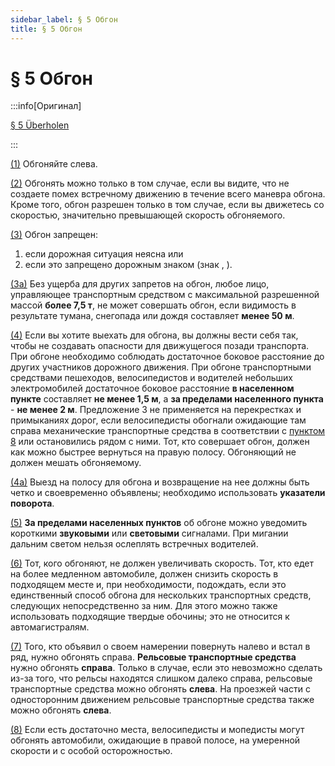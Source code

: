 ```yaml
---
sidebar_label: § 5 Обгон
title: § 5 Обгон
---
```


<VerifiedTranslationIcon />

# § 5 Обгон

:::info[Оригинал]

[§ 5 Überholen](https://www.gesetze-im-internet.de/stvo_2013/__5.html)

:::


<span id="1">[(1)](#1)</span> Обгоняйте слева.


<span id="2">[(2)](#2)</span> Обгонять можно только в том случае, если вы видите, что не создаете помех встречному движению в
течение всего маневра обгона. Кроме того, обгон разрешен только в том случае, если вы движетесь со
скоростью, значительно превышающей скорость обгоняемого.


<span id="3">[(3)](#3)</span> Обгон запрещен:
1. если дорожная ситуация неясна или
2. если это запрещено дорожным знаком (знак <TrafficSign sign="276" />, <TrafficSign sign="277" />).


<span id="3a">[(3a)](#3a)</span> Без ущерба для других запретов на обгон, любое лицо, управляющее транспортным средством с
максимальной разрешенной массой **более 7,5 т**, не может совершать обгон, если видимость в результате тумана, снегопада или дождя составляет **менее 50 м**.

<span id="4">[(4)](#4)</span> Если вы хотите выехать для обгона, вы должны вести себя так, чтобы не создавать
опасности для движущегося позади транспорта. При обгоне необходимо соблюдать достаточное боковое расстояние
до других участников дорожного движения. При обгоне транспортными средствами
пешеходов, велосипедистов и водителей небольших электромобилей достаточное боковое расстояние **в
населенном пункте** составляет **не менее 1,5 м**, а **за пределами населенного пункта** - **не менее 2 м**. Предложение 3 не применяется на
перекрестках и примыканиях дорог, если велосипедисты обогнали ожидающие там справа
механические транспортные средства в соответствии с [пунктом 8](#8) или остановились рядом с ними. Тот,
кто совершает обгон, должен как можно быстрее вернуться на правую полосу. Обгоняющий не должен
мешать обгоняемому.

<span id="4a">[(4a)](#4a)</span> Выезд на полосу для обгона и возвращение на нее должны быть четко и своевременно объявлены;
необходимо использовать **указатели поворота**.

<span id="5">[(5)](#5)</span> **За пределами населенных пунктов** об обгоне можно уведомить короткими **звуковыми** или
**световыми** сигналами. При мигании дальним светом нельзя ослеплять встречных водителей.


<span id="6">[(6)](#6)</span> Тот, кого обгоняют, не должен увеличивать скорость. Тот, кто едет на более медленном
автомобиле, должен снизить скорость в подходящем месте и, при необходимости, подождать, если
это единственный способ обгона для нескольких транспортных средств, следующих непосредственно
за ним. Для этого можно также использовать подходящие твердые обочины; это не относится к
автомагистралям.

<span id="7">[(7)](#7)</span> Того, кто объявил о своем намерении повернуть налево и встал в ряд, нужно обгонять справа.
**Рельсовые транспортные средства** нужно обгонять **справа**. Только в случае, если это невозможно
сделать из-за того, что рельсы находятся слишком далеко справа, рельсовые транспортные средства можно обгонять **слева**. 
На проезжей части с односторонним движением рельсовые транспортные средства также можно обгонять **слева**.

<span id="8">[(8)](#8)</span> Если есть достаточно места, велосипедисты и мопедисты могут обгонять автомобили,
ожидающие в правой полосе, на умеренной скорости и с особой осторожностью.
